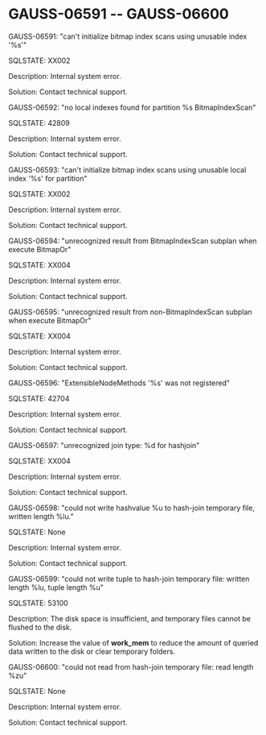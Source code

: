 # GAUSS-06591 -- GAUSS-06600<a name="EN-US_TOPIC_0302072924"></a>

GAUSS-06591: "can't initialize bitmap index scans using unusable index '%s'"

SQLSTATE: XX002

Description: Internal system error.

Solution: Contact technical support.

GAUSS-06592: "no local indexes found for partition %s BitmapIndexScan"

SQLSTATE: 42809

Description: Internal system error.

Solution: Contact technical support.

GAUSS-06593: "can't initialize bitmap index scans using unusable local index '%s' for partition"

SQLSTATE: XX002

Description: Internal system error.

Solution: Contact technical support.

GAUSS-06594: "unrecognized result from BitmapIndexScan subplan when execute BitmapOr"

SQLSTATE: XX004

Description: Internal system error.

Solution: Contact technical support.

GAUSS-06595: "unrecognized result from non-BitmapIndexScan subplan when execute BitmapOr"

SQLSTATE: XX004

Description: Internal system error.

Solution: Contact technical support.

GAUSS-06596: "ExtensibleNodeMethods '%s' was not registered"

SQLSTATE: 42704

Description: Internal system error.

Solution: Contact technical support.

GAUSS-06597: "unrecognized join type: %d for hashjoin"

SQLSTATE: XX004

Description: Internal system error.

Solution: Contact technical support.

GAUSS-06598: "could not write hashvalue %u to hash-join temporary file, written length %lu."

SQLSTATE: None

Description: Internal system error.

Solution: Contact technical support.

GAUSS-06599: "could not write tuple to hash-join temporary file: written length %lu, tuple length %u"

SQLSTATE: 53100

Description: The disk space is insufficient, and temporary files cannot be flushed to the disk.

Solution: Increase the value of  **work\_mem**  to reduce the amount of queried data written to the disk or clear temporary folders.

GAUSS-06600: "could not read from hash-join temporary file: read length %zu"

SQLSTATE: None

Description: Internal system error.

Solution: Contact technical support.

